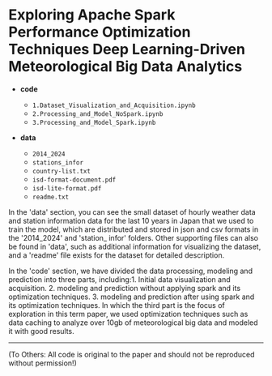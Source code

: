 # Exploring Apache Spark Performance Optimization Techniques Deep Learning-Driven Meteorological Big Data Analytics

- **code**
  - `1.Dataset_Visualization_and_Acquisition.ipynb`
  - `2.Processing_and_Model_NoSpark.ipynb`
  - `3.Processing_and_Model_Spark.ipynb`

- **data**
  - `2014_2024`
  - `stations_infor`
  - `country-list.txt`
  - `isd-format-document.pdf`
  - `isd-lite-format.pdf`
  - `readme.txt`

In the 'data' section, you can see the small dataset of hourly weather data and station information data for the last 10 years in Japan that we used to train the model, which are distributed and stored in json and csv formats in the '2014_2024' and 'station_ infor' folders. Other supporting files can also be found in 'data', such as additional information for visualizing the dataset, and a 'readme' file exists for the dataset for detailed description.

In the 'code' section, we have divided the data processing, modeling and prediction into three parts, including:1. Initial data visualization and acquisition. 2. modeling and prediction without applying spark and its optimization techniques. 3. modeling and prediction after using spark and its optimization techniques. In which the third part is the focus of exploration in this term paper, we used optimization techniques such as data caching to analyze over 10gb of meteorological big data and modeled it with good results.


-------------------------------------------------------------------------------------------------
(To Others: All code is original to the paper and should not be reproduced without permission!)

